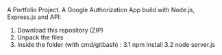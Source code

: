 A Portfolio Project. A Google Authorization App build with Node.js, Express.js and API:

1. Download this repository (ZIP)
2. Unpack the files
3. Inside the folder (with cmd/gitbash) :
3.1  npm install
3.2  node server.js
